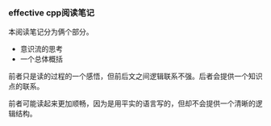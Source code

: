 ### effective cpp阅读笔记

本阅读笔记分为俩个部分。

- 意识流的思考
- 一个总体概括

前者只是读的过程的一个感悟，但前后文之间逻辑联系不强。后者会提供一个知识点的联系。

前者可能读起来更加顺畅，因为是用平实的语言写的，但却不会提供一个清晰的逻辑结构。
